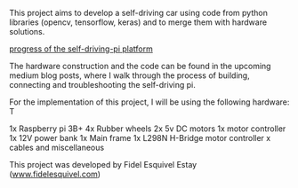 This project aims to develop a self-driving car using code from python libraries (opencv, tensorflow, keras)
and to merge them with hardware solutions. 

[progress of the self-driving-pi platform](/master/cover_photo.png?raw=true "self driving pi")

The hardware construction and the code can be found in the upcoming medium blog posts, where I walk through the process of building, connecting and troubleshooting the self-driving pi. 


For the implementation of this project, I will be using the following hardware: T

1x Raspberry pi 3B+
4x Rubber wheels
2x 5v DC motors
1x motor controller
1x 12V power bank
1x Main frame 
1x L298N H-Bridge motor controller
 x cables and miscellaneous






This project was developed by Fidel Esquivel Estay (www.fidelesquivel.com) 
